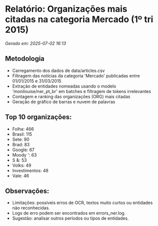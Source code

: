 # Relatório: Organizações mais citadas na categoria Mercado (1º tri 2015)
_Gerado em: 2025-07-02 16:13_

## Metodologia
- Carregamento dos dados de data/articles.csv
- Filtragem das notícias da categoria 'Mercado' publicadas entre 01/01/2015 e 31/03/2015
- Extração de entidades nomeadas usando o modelo 'monilouise/ner_pt_br' em batches e filtragem de tokens irrelevantes
- Contagem e ranking das organizações (ORG) mais citadas
- Geração de gráfico de barras e nuvem de palavras

## Top 10 organizações:
- Folha: 466
- Brasil: 115
- Sete: 90
- Brad: 83
- Google: 67
- Moody ': 63
- S &: 53
- Volks: 49
- Investimentos: 48
- Vale: 46

## Observações:
- Limitações: possíveis erros de OCR, textos muito curtos ou entidades não reconhecidas.
- Logs de erro podem ser encontrados em errors_ner.log.
- Sugestão: analisar outros períodos ou tipos de entidades.
